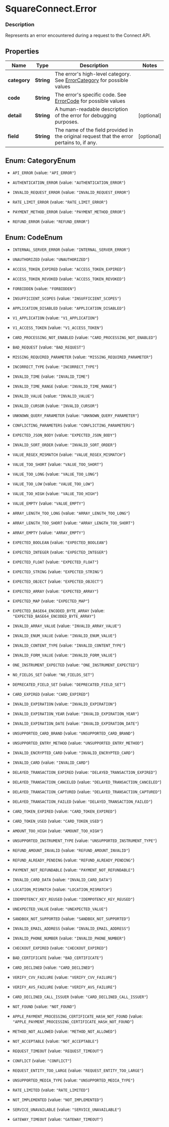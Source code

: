 # SquareConnect.Error

### Description

Represents an error encountered during a request to the Connect API.

## Properties
Name | Type | Description | Notes
------------ | ------------- | ------------- | -------------
**category** | **String** | The error&#39;s high-level category. See [ErrorCategory](#type-errorcategory) for possible values | 
**code** | **String** | The error&#39;s specific code. See [ErrorCode](#type-errorcode) for possible values | 
**detail** | **String** | A human-readable description of the error for debugging purposes. | [optional] 
**field** | **String** | The name of the field provided in the original request that the error pertains to, if any. | [optional] 


<a name="CategoryEnum"></a>
## Enum: CategoryEnum


* `API_ERROR` (value: `"API_ERROR"`)

* `AUTHENTICATION_ERROR` (value: `"AUTHENTICATION_ERROR"`)

* `INVALID_REQUEST_ERROR` (value: `"INVALID_REQUEST_ERROR"`)

* `RATE_LIMIT_ERROR` (value: `"RATE_LIMIT_ERROR"`)

* `PAYMENT_METHOD_ERROR` (value: `"PAYMENT_METHOD_ERROR"`)

* `REFUND_ERROR` (value: `"REFUND_ERROR"`)




<a name="CodeEnum"></a>
## Enum: CodeEnum


* `INTERNAL_SERVER_ERROR` (value: `"INTERNAL_SERVER_ERROR"`)

* `UNAUTHORIZED` (value: `"UNAUTHORIZED"`)

* `ACCESS_TOKEN_EXPIRED` (value: `"ACCESS_TOKEN_EXPIRED"`)

* `ACCESS_TOKEN_REVOKED` (value: `"ACCESS_TOKEN_REVOKED"`)

* `FORBIDDEN` (value: `"FORBIDDEN"`)

* `INSUFFICIENT_SCOPES` (value: `"INSUFFICIENT_SCOPES"`)

* `APPLICATION_DISABLED` (value: `"APPLICATION_DISABLED"`)

* `V1_APPLICATION` (value: `"V1_APPLICATION"`)

* `V1_ACCESS_TOKEN` (value: `"V1_ACCESS_TOKEN"`)

* `CARD_PROCESSING_NOT_ENABLED` (value: `"CARD_PROCESSING_NOT_ENABLED"`)

* `BAD_REQUEST` (value: `"BAD_REQUEST"`)

* `MISSING_REQUIRED_PARAMETER` (value: `"MISSING_REQUIRED_PARAMETER"`)

* `INCORRECT_TYPE` (value: `"INCORRECT_TYPE"`)

* `INVALID_TIME` (value: `"INVALID_TIME"`)

* `INVALID_TIME_RANGE` (value: `"INVALID_TIME_RANGE"`)

* `INVALID_VALUE` (value: `"INVALID_VALUE"`)

* `INVALID_CURSOR` (value: `"INVALID_CURSOR"`)

* `UNKNOWN_QUERY_PARAMETER` (value: `"UNKNOWN_QUERY_PARAMETER"`)

* `CONFLICTING_PARAMETERS` (value: `"CONFLICTING_PARAMETERS"`)

* `EXPECTED_JSON_BODY` (value: `"EXPECTED_JSON_BODY"`)

* `INVALID_SORT_ORDER` (value: `"INVALID_SORT_ORDER"`)

* `VALUE_REGEX_MISMATCH` (value: `"VALUE_REGEX_MISMATCH"`)

* `VALUE_TOO_SHORT` (value: `"VALUE_TOO_SHORT"`)

* `VALUE_TOO_LONG` (value: `"VALUE_TOO_LONG"`)

* `VALUE_TOO_LOW` (value: `"VALUE_TOO_LOW"`)

* `VALUE_TOO_HIGH` (value: `"VALUE_TOO_HIGH"`)

* `VALUE_EMPTY` (value: `"VALUE_EMPTY"`)

* `ARRAY_LENGTH_TOO_LONG` (value: `"ARRAY_LENGTH_TOO_LONG"`)

* `ARRAY_LENGTH_TOO_SHORT` (value: `"ARRAY_LENGTH_TOO_SHORT"`)

* `ARRAY_EMPTY` (value: `"ARRAY_EMPTY"`)

* `EXPECTED_BOOLEAN` (value: `"EXPECTED_BOOLEAN"`)

* `EXPECTED_INTEGER` (value: `"EXPECTED_INTEGER"`)

* `EXPECTED_FLOAT` (value: `"EXPECTED_FLOAT"`)

* `EXPECTED_STRING` (value: `"EXPECTED_STRING"`)

* `EXPECTED_OBJECT` (value: `"EXPECTED_OBJECT"`)

* `EXPECTED_ARRAY` (value: `"EXPECTED_ARRAY"`)

* `EXPECTED_MAP` (value: `"EXPECTED_MAP"`)

* `EXPECTED_BASE64_ENCODED_BYTE_ARRAY` (value: `"EXPECTED_BASE64_ENCODED_BYTE_ARRAY"`)

* `INVALID_ARRAY_VALUE` (value: `"INVALID_ARRAY_VALUE"`)

* `INVALID_ENUM_VALUE` (value: `"INVALID_ENUM_VALUE"`)

* `INVALID_CONTENT_TYPE` (value: `"INVALID_CONTENT_TYPE"`)

* `INVALID_FORM_VALUE` (value: `"INVALID_FORM_VALUE"`)

* `ONE_INSTRUMENT_EXPECTED` (value: `"ONE_INSTRUMENT_EXPECTED"`)

* `NO_FIELDS_SET` (value: `"NO_FIELDS_SET"`)

* `DEPRECATED_FIELD_SET` (value: `"DEPRECATED_FIELD_SET"`)

* `CARD_EXPIRED` (value: `"CARD_EXPIRED"`)

* `INVALID_EXPIRATION` (value: `"INVALID_EXPIRATION"`)

* `INVALID_EXPIRATION_YEAR` (value: `"INVALID_EXPIRATION_YEAR"`)

* `INVALID_EXPIRATION_DATE` (value: `"INVALID_EXPIRATION_DATE"`)

* `UNSUPPORTED_CARD_BRAND` (value: `"UNSUPPORTED_CARD_BRAND"`)

* `UNSUPPORTED_ENTRY_METHOD` (value: `"UNSUPPORTED_ENTRY_METHOD"`)

* `INVALID_ENCRYPTED_CARD` (value: `"INVALID_ENCRYPTED_CARD"`)

* `INVALID_CARD` (value: `"INVALID_CARD"`)

* `DELAYED_TRANSACTION_EXPIRED` (value: `"DELAYED_TRANSACTION_EXPIRED"`)

* `DELAYED_TRANSACTION_CANCELED` (value: `"DELAYED_TRANSACTION_CANCELED"`)

* `DELAYED_TRANSACTION_CAPTURED` (value: `"DELAYED_TRANSACTION_CAPTURED"`)

* `DELAYED_TRANSACTION_FAILED` (value: `"DELAYED_TRANSACTION_FAILED"`)

* `CARD_TOKEN_EXPIRED` (value: `"CARD_TOKEN_EXPIRED"`)

* `CARD_TOKEN_USED` (value: `"CARD_TOKEN_USED"`)

* `AMOUNT_TOO_HIGH` (value: `"AMOUNT_TOO_HIGH"`)

* `UNSUPPORTED_INSTRUMENT_TYPE` (value: `"UNSUPPORTED_INSTRUMENT_TYPE"`)

* `REFUND_AMOUNT_INVALID` (value: `"REFUND_AMOUNT_INVALID"`)

* `REFUND_ALREADY_PENDING` (value: `"REFUND_ALREADY_PENDING"`)

* `PAYMENT_NOT_REFUNDABLE` (value: `"PAYMENT_NOT_REFUNDABLE"`)

* `INVALID_CARD_DATA` (value: `"INVALID_CARD_DATA"`)

* `LOCATION_MISMATCH` (value: `"LOCATION_MISMATCH"`)

* `IDEMPOTENCY_KEY_REUSED` (value: `"IDEMPOTENCY_KEY_REUSED"`)

* `UNEXPECTED_VALUE` (value: `"UNEXPECTED_VALUE"`)

* `SANDBOX_NOT_SUPPORTED` (value: `"SANDBOX_NOT_SUPPORTED"`)

* `INVALID_EMAIL_ADDRESS` (value: `"INVALID_EMAIL_ADDRESS"`)

* `INVALID_PHONE_NUMBER` (value: `"INVALID_PHONE_NUMBER"`)

* `CHECKOUT_EXPIRED` (value: `"CHECKOUT_EXPIRED"`)

* `BAD_CERTIFICATE` (value: `"BAD_CERTIFICATE"`)

* `CARD_DECLINED` (value: `"CARD_DECLINED"`)

* `VERIFY_CVV_FAILURE` (value: `"VERIFY_CVV_FAILURE"`)

* `VERIFY_AVS_FAILURE` (value: `"VERIFY_AVS_FAILURE"`)

* `CARD_DECLINED_CALL_ISSUER` (value: `"CARD_DECLINED_CALL_ISSUER"`)

* `NOT_FOUND` (value: `"NOT_FOUND"`)

* `APPLE_PAYMENT_PROCESSING_CERTIFICATE_HASH_NOT_FOUND` (value: `"APPLE_PAYMENT_PROCESSING_CERTIFICATE_HASH_NOT_FOUND"`)

* `METHOD_NOT_ALLOWED` (value: `"METHOD_NOT_ALLOWED"`)

* `NOT_ACCEPTABLE` (value: `"NOT_ACCEPTABLE"`)

* `REQUEST_TIMEOUT` (value: `"REQUEST_TIMEOUT"`)

* `CONFLICT` (value: `"CONFLICT"`)

* `REQUEST_ENTITY_TOO_LARGE` (value: `"REQUEST_ENTITY_TOO_LARGE"`)

* `UNSUPPORTED_MEDIA_TYPE` (value: `"UNSUPPORTED_MEDIA_TYPE"`)

* `RATE_LIMITED` (value: `"RATE_LIMITED"`)

* `NOT_IMPLEMENTED` (value: `"NOT_IMPLEMENTED"`)

* `SERVICE_UNAVAILABLE` (value: `"SERVICE_UNAVAILABLE"`)

* `GATEWAY_TIMEOUT` (value: `"GATEWAY_TIMEOUT"`)




